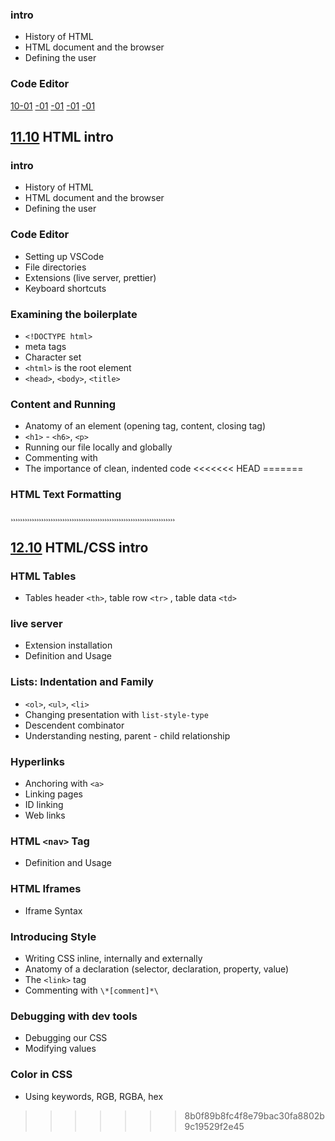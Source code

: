 
### intro

- History of HTML
- HTML document and the browser
- Defining the user

### Code Editor

[10-01](https://github.com/FbW-WD21-E11/live-coding/tree/main/jan/10-01)
[-01](https://github.com/FbW-WD21-E11/live-coding/tree/main/jan/)
[-01](https://github.com/FbW-WD21-E11/live-coding/tree/main/jan/)
[-01](https://github.com/FbW-WD21-E11/live-coding/tree/main/jan/)
[-01](https://github.com/FbW-WD21-E11/live-coding/tree/main/jan/)
 ## [11.10](https://github.com/FbW-WD21-E11/live-coding/tree/main/jan/11-01) HTML intro 
 ### intro
- History of HTML 
- HTML document and the browser
- Defining the user 
 ### Code Editor
- Setting up VSCode 
- File directories
- Extensions (live server, prettier)
- Keyboard shortcuts

### Examining the boilerplate

- `<!DOCTYPE html>`
- meta tags
- Character set
- `<html>` is the root element
- `<head>`, `<body>`, `<title>`

### Content and Running

- Anatomy of an element (opening tag, content, closing tag)
- `<h1>` - `<h6>`, `<p>`
- Running our file locally and globally
- Commenting with <!-- [comment] -->
- The importance of clean, indented code
<<<<<<< HEAD
=======
### HTML Text Formatting
 

 ¸¸¸¸¸¸¸¸¸¸¸¸¸¸¸¸¸¸¸¸¸¸¸¸¸¸¸¸¸¸¸¸¸¸¸¸¸¸¸¸¸¸¸¸¸¸¸¸¸¸¸¸¸¸¸¸¸¸¸¸¸¸¸¸¸¸¸¸¸¸

  ## [12.10](https://github.com/FbW-WD21-E11/live-coding/tree/main/jan/12-01) HTML/CSS  intro
 ### HTML Tables
 - Tables header `<th>`, table row `<tr>` , table data `<td>`
 ### live server
 - Extension installation 
 - Definition and Usage
 ### Lists: Indentation and Family
- `<ol>`, `<ul>`, `<li>`
- Changing presentation with `list-style-type`
- Descendent combinator
- Understanding nesting, parent - child relationship
 ### Hyperlinks
- Anchoring with `<a>`
- Linking pages
- ID linking
- Web links
 ### HTML `<nav>` Tag
 - Definition and Usage
 ### HTML Iframes
 - Iframe Syntax
### Introducing Style

- Writing CSS inline, internally and externally
- Anatomy of a declaration (selector, declaration, property, value)
- The `<link>` tag
- Commenting with `\*[comment]*\`
 ### Debugging with dev tools
- Debugging our CSS
- Modifying values
### Color in CSS
- Using keywords, RGB, RGBA, hex
>>>>>>> 8b0f89b8fc4f8e79bac30fa8802b9c19529f2e45
